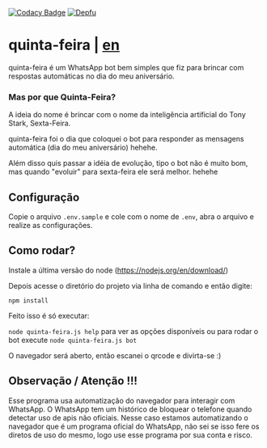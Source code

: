 [![Codacy Badge](https://api.codacy.com/project/badge/Grade/0eb8cb02effa489f9118ebd8ed2dc537)](https://app.codacy.com/gh/dsaouda/quinta-feira?utm_source=github.com&utm_medium=referral&utm_content=dsaouda/quinta-feira&utm_campaign=Badge_Grade_Settings)
[![Depfu](https://badges.depfu.com/badges/81ca77d532e5c0006c9f195ea91ec86a/overview.svg)](https://depfu.com/github/dsaouda/quinta-feira?project_id=28278)

# quinta-feira | [en](https://github.com/dsaouda/quinta-feira/blob/main/README-en.md)

quinta-feira é um WhatsApp bot bem simples que fiz para brincar com respostas automáticas no dia do meu aniversário.

### Mas por que Quinta-Feira?
A ideia do nome é brincar com o nome da inteligência artificial do Tony Stark, Sexta-Feira. 

quinta-feira foi o dia que coloquei o bot para responder as mensagens automática (dia do meu aniversário) hehehe.

Além disso quis passar a idéia de evolução, tipo o bot não é muito bom, mas quando "evoluir" para sexta-feira ele será melhor. hehehe

## Configuração

Copie o arquivo `.env.sample` e cole com o nome de `.env`, abra o arquivo e realize as configurações.

## Como rodar?

Instale a última versão do node (https://nodejs.org/en/download/)

Depois acesse o diretório do projeto via linha de comando e então digite:

`npm install`

Feito isso é só executar:

`node quinta-feira.js help` para ver as opções disponíveis ou para rodar o bot execute `node quinta-feira.js bot`

O navegador será aberto, então escanei o qrcode e divirta-se :)

## Observação / Atenção !!!

Esse programa usa automatização do navegador para interagir com WhatsApp. O WhatsApp tem um histórico de bloquear o telefone quando detectar uso de apis não oficiais. Nesse caso estamos automatizando o navegador que é um programa oficial do WhatsApp, não sei se isso fere os diretos de uso do mesmo, logo use esse programa por sua conta e risco.
